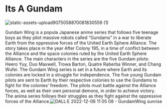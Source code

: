 # Its A Gundam


![static-assets-upload9075058870081830559 (1)](https://user-images.githubusercontent.com/117188779/205966394-c22dba8b-ba75-4e7b-8879-c68f20f9fd55.png)

Gundam Wing is a popula Japanese anime series that follows five teenage boys as they pilot massive robots called “Gundams” in a war to liberate Earth from the oppressive forces of the United Earth Sphere Alliance. The story takes place in the year After Colony 195, in a time of conflict between the Alliance and the space colonies ruled by the United Earth Sphere Alliance. The main characters in the series are the five Gundam pilots: Heero Yuy, Duo Maxwell, Trowa Barton, Quatre Raberba Winner, and Chang Wufei.
The Gundam Wing series is set in a future where Earth and its colonies are locked in a struggle for independence. The five young Gundam pilots are sent to Earth by their respective colonies to use the Gundams to fight for the colonies’ freedom. The pilots must battle against the Alliance forces, as well as their own personal demons, in order to achieve victory. The anima series follows their struggles as they fight against the oppressive forces of the Alliance.![DALL·E 2022-12-06 11 05 08 - GundamWing sunrise](https://user-images.githubusercontent.com/117188779/205962419-b859962f-a51a-4539-aadd-e99603e44a55.png)
